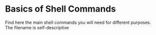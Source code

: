 # Basics of Shell Commands

Find here the main shell commands you will need for different purposes. The filename is self-descriptive


